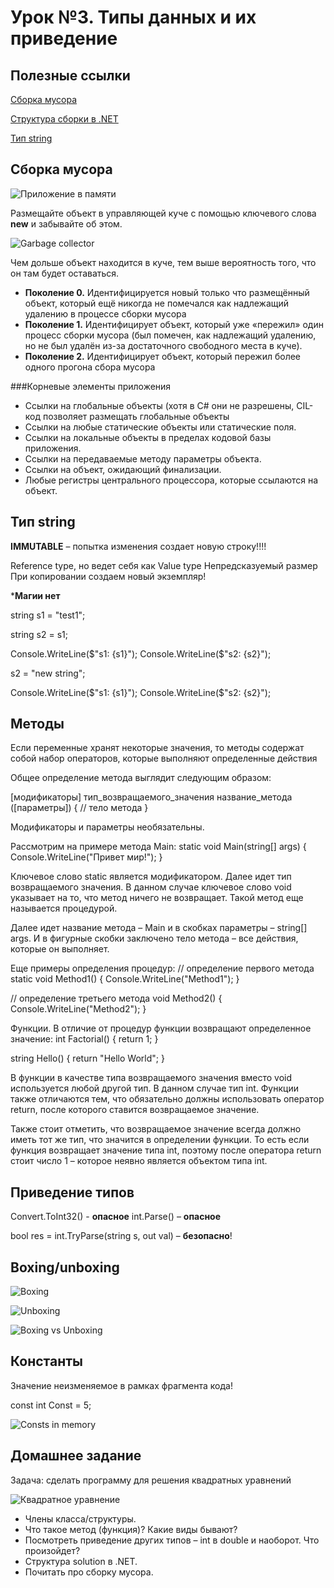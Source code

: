 # Урок №3. Типы данных и их приведение

## Полезные ссылки

[Сборка мусора](https://docs.microsoft.com/ru-ru/dotnet/standard/garbage-collection/)

[Структура сборки в .NET](https://metanit.com/sharp/tutorial/10.1.php)

[Тип string](https://docs.microsoft.com/ru-ru/dotnet/csharp/programming-guide/strings/)



## Сборка мусора

![Приложение в памяти](/Module-1/images/app-in-memory.png)

Размещайте объект в управляющей куче с помощью ключевого слова **new** и забывайте об этом.

![Garbage collector](/Module-1/images/garbage-collector.png)

Чем дольше объект находится в куче, тем выше вероятность того, что он там будет оставаться.

- **Поколение 0.** Идентифицируется новый только что размещённый объект, который ещё никогда не помечался как надлежащий удалению в процессе сборки мусора
- **Поколение 1.** Идентифицирует объект, который уже «пережил» один процесс сборки мусора (был помечен, как надлежащий удалению, но не был удалён из-за достаточного свободного места в куче).
- **Поколение 2.** Идентифицирует объект, который пережил более одного прогона сбора мусора

###Корневые элементы приложения

- Ссылки на глобальные объекты (хотя в C# они не разрешены, CIL-код позволяет размещать глобальные объекты
- Ссылки на любые статические объекты или статические поля.
- Ссылки на локальные объекты в пределах кодовой базы приложения.
- Ссылки на передаваемые методу параметры объекта.
- Ссылки на объект, ожидающий финализации.
- Любые регистры центрального процессора, которые ссылаются на объект.

## Тип string

**IMMUTABLE** – попытка изменения создает новую строку!!!!

Reference type, но ведет себя как Value type
Непредсказуемый размер
При копировании создаем новый экземпляр!

***Магии нет**

string s1 = "test1";

string s2 = s1;

Console.WriteLine($"s1: {s1}");
Console.WriteLine($"s2: {s2}");

s2 = "new string";

Console.WriteLine($"s1: {s1}");
Console.WriteLine($"s2: {s2}");

## Методы

Если переменные хранят некоторые значения, то методы содержат собой набор операторов, которые выполняют определенные действия

Общее определение метода выглядит следующим образом:

[модификаторы] тип_возвращаемого_значения название_метода ([параметры])
{
   // тело метода
}

Модификаторы и параметры необязательны.

Рассмотрим на примере метода Main:
static void Main(string[] args)
{
   Console.WriteLine("Привет мир!");
}

Ключевое слово static является модификатором. Далее идет тип возвращаемого значения. В данном случае ключевое слово void указывает на то, 
что метод ничего не возвращает. Такой метод еще называется процедурой.

Далее идет название метода – Main и в скобках параметры – string[] args. И в фигурные скобки заключено тело метода – все действия, которые он выполняет.

Еще примеры определения процедур:
// определение первого метода
static void Method1()
{
   Console.WriteLine("Method1");
}
 
// определение третьего метода
void Method2()
{
   Console.WriteLine("Method2");
}

Функции. В отличие от процедур функции возвращают определенное значение:
int Factorial()
{
   return 1;
}
 
string Hello()
{
   return "Hello World";
}

В функции в качестве типа возвращаемого значения вместо void используется любой другой тип. В данном случае тип int. 
Функции также отличаются тем, что обязательно должны использовать оператор return, после которого ставится возвращаемое значение.

Также стоит отметить, что возвращаемое значение всегда должно иметь тот же тип, что значится в определении функции. 
То есть если функция возвращает значение типа int, поэтому после оператора return стоит число 1 – которое неявно является объектом типа int.

## Приведение типов

Convert.ToInt32() - **опасное**
int.Parse() – **опасное**

bool res = int.TryParse(string s, out val) – **безопасно**!

## Boxing/unboxing

![Boxing](/Module-1/images/boxing.png)

![Unboxing](/Module-1/images/unboxing.png)

![Boxing vs Unboxing](/Module-1/images/boxing-vs-unboxing.png)

## Константы

Значение неизменяемое в рамках фрагмента кода!

const int Const = 5;

![Consts in memory](/Module-1/images/constants-in-memory.png)


## Домашнее задание

Задача: сделать программу для решения квадратных уравнений

![Квадратное уравнение](/Module-1/images/square-equation.png)

- Члены класса/структуры.
- Что такое метод (функция)? Какие виды бывают?
- Посмотреть приведение других типов – int в double и наоборот. Что произойдет?
- Структура solution в .NET.
- Почитать про сборку мусора.


